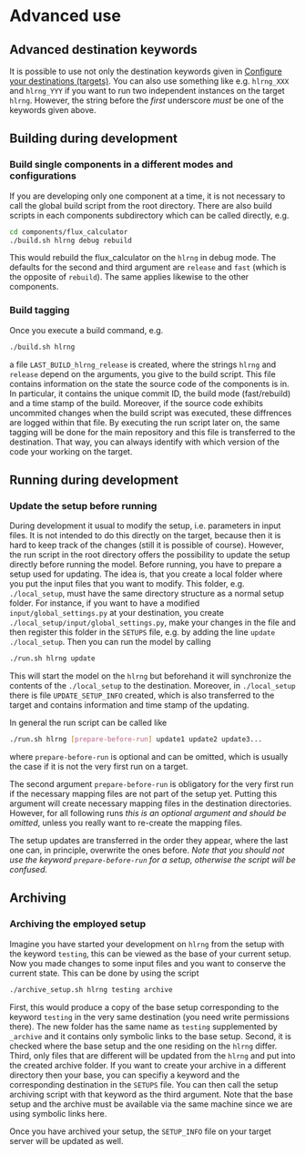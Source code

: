 # Advanced use


## Advanced destination keywords

It is possible to use not only the destination keywords given in [Configure your destinations (targets)](#configure-your-destinations-(targets)).
You can also use something like e.g. `hlrng_XXX` and `hlrng_YYY` if you want to run two independent instances on the target `hlrng`.
However, the string before the *first* underscore *must* be one of the keywords given above.

## Building during development


### Build single components in a different modes and configurations

If you are developing only one component at a time, it is not necessary to call the global build script from the root directory.
There are also build scripts in each components subdirectory which can be called directly, e.g.

``` bash
cd components/flux_calculator
./build.sh hlrng debug rebuild 
``` 

This would rebuild the flux_calculator on the `hlrng` in debug mode.
The defaults for the second and third argument are `release` and `fast` (which is the opposite of `rebuild`).
The same applies likewise to the other components.


### Build tagging

Once you execute a build command, e.g. 

``` bash
./build.sh hlrng
``` 

a file `LAST_BUILD_hlrng_release` is created, 
where the strings `hlrng` and `release` depend on the arguments, you give to the build script.
This file contains information on the state the source code of the components is in.
In particular, it contains the unique commit ID, the build mode (fast/rebuild) and a time stamp of the build.
Moreover, if the source code exhibits uncommited changes when the build script was executed,
these diffrences are logged within that file.
By executing the run script later on, the same tagging will be done for the main repository and this file is transferred to the destination.
That way, you can always identify with which version of the code your working on the target. 


## Running during development


### Update the setup before running

During development it usual to modify the setup, i.e. parameters in input files.
It is not intended to do this directly on the target, 
because then it is hard to keep track of the changes (still it is possible of course).
However, the run script in the root directory offers the possibility to update the setup directly before running the model.
Before running, you have to prepare a setup used for updating.
The idea is, that you create a local folder where you put the input files that you want to modify.
This folder, e.g. `./local_setup`, must have the same directory structure as a normal setup folder.
For instance, if you want to have a modified `input/global_settings.py` at your destination, 
you create `./local_setup/input/global_settings.py`, make your changes in the file and then register this folder in the `SETUPS` file, 
e.g. by adding the line `update ./local_setup`.
Then you can run the model by calling

``` bash
./run.sh hlrng update
```

This will start the model on the `hlrng` but beforehand it will synchronize the contents of the `./local_setup` to the destination.
Moreover, in `./local_setup` there is file `UPDATE_SETUP_INFO` created, which is also transferred to the target 
and contains information and time stamp of the updating.

In general the run script can be called like

``` bash
./run.sh hlrng [prepare-before-run] update1 update2 update3...
```

where `prepare-before-run` is optional and can be omitted, which is usually the case if it is not the very first run on a target.

The second argument `prepare-before-run` is obligatory for the very first run if the necessary mapping files are not part of the setup yet.
Putting this argument will create necessary mapping files in the destination directories.
However, for all following runs *this is an optional argument and should be omitted*, unless you really want to re-create the mapping files.

The setup updates are transferred in the order they appear, where the last one can, in principle, overwrite the ones before.
*Note that you should not use the keyword `prepare-before-run` for a setup, otherwise the script will be confused.*


## Archiving


### Archiving the employed setup

Imagine you have started your development on `hlrng` from the setup with the keyword `testing`, this can be viewed as the base of your current setup.
Now you made changes to some input files and you want to conserve the current state.
This can be done by using the script

``` bash
./archive_setup.sh hlrng testing archive
```

First, this would produce a copy of the base setup corresponding to the keyword `testing` in the very same destination (you need write permissions there).
The new folder has the same name as `testing` supplemented by `_archive` and it contains only symbolic links to the base setup.
Second, it is checked where the base setup and the one residing on the `hlrng` differ.
Third, only files that are different will be updated from the `hlrng` and put into the created archive folder.
If you want to create your archive in a different directory then your base, you can specifiy a keyword and the corresponding destination in the `SETUPS` file.
You can then call the setup archiving script with that keyword as the third argument.
Note that the base setup and the archive must be available via the same machine since we are using symbolic links here. 

Once you have archived your setup, the `SETUP_INFO` file on your target server will be updated as well.